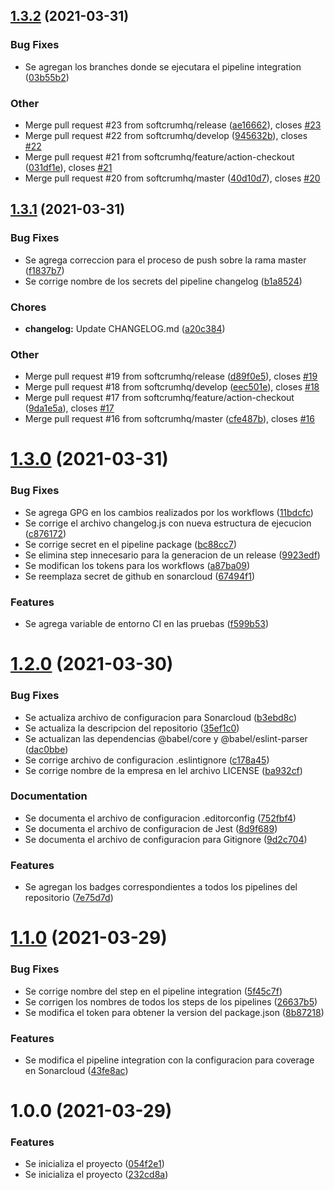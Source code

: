 ## [1.3.2](https://github.com/softcrumhq/eslint-config/compare/v1.3.1...v1.3.2) (2021-03-31)

### Bug Fixes

- Se agregan los branches donde se ejecutara el pipeline integration ([03b55b2](https://github.com/softcrumhq/eslint-config/commit/03b55b24c76d9e41db9c29cb88fe8e001245b9c6))

### Other

- Merge pull request #23 from softcrumhq/release ([ae16662](https://github.com/softcrumhq/eslint-config/commit/ae16662da4b28f58bf5cf897c51cdcf3749046aa)), closes [#23](https://github.com/softcrumhq/eslint-config/issues/23)
- Merge pull request #22 from softcrumhq/develop ([945632b](https://github.com/softcrumhq/eslint-config/commit/945632b8c6b91f88239b1eadc564425f17cdcd63)), closes [#22](https://github.com/softcrumhq/eslint-config/issues/22)
- Merge pull request #21 from softcrumhq/feature/action-checkout ([031df1e](https://github.com/softcrumhq/eslint-config/commit/031df1eefbf56310e36bdc58a8231d8a09fc89ad)), closes [#21](https://github.com/softcrumhq/eslint-config/issues/21)
- Merge pull request #20 from softcrumhq/master ([40d10d7](https://github.com/softcrumhq/eslint-config/commit/40d10d7014520769442909a4907ad57e5545fe8a)), closes [#20](https://github.com/softcrumhq/eslint-config/issues/20)

## [1.3.1](https://github.com/softcrumhq/eslint-config/compare/v1.3.0...v1.3.1) (2021-03-31)

### Bug Fixes

- Se agrega correccion para el proceso de push sobre la rama master ([f1837b7](https://github.com/softcrumhq/eslint-config/commit/f1837b7d69c9ad09fd403c7f771e63dec523ff89))
- Se corrige nombre de los secrets del pipeline changelog ([b1a8524](https://github.com/softcrumhq/eslint-config/commit/b1a852405f82dd4e902a3e0b559a9b543928fdce))

### Chores

- **changelog:** Update CHANGELOG.md ([a20c384](https://github.com/softcrumhq/eslint-config/commit/a20c38421809e2d5f51a219ad70a17ebfd426f0e))

### Other

- Merge pull request #19 from softcrumhq/release ([d89f0e5](https://github.com/softcrumhq/eslint-config/commit/d89f0e59740fbc131d8c30e1087b547d8f3f3ebc)), closes [#19](https://github.com/softcrumhq/eslint-config/issues/19)
- Merge pull request #18 from softcrumhq/develop ([eec501e](https://github.com/softcrumhq/eslint-config/commit/eec501e2351eacd10ab16b6a5b94fd6c56a6cbcc)), closes [#18](https://github.com/softcrumhq/eslint-config/issues/18)
- Merge pull request #17 from softcrumhq/feature/action-checkout ([9da1e5a](https://github.com/softcrumhq/eslint-config/commit/9da1e5a57b961ccc304f2afeeb23c3e4f1423c3e)), closes [#17](https://github.com/softcrumhq/eslint-config/issues/17)
- Merge pull request #16 from softcrumhq/master ([cfe487b](https://github.com/softcrumhq/eslint-config/commit/cfe487b27a1f6f4a7263485eb41c1a73efe818aa)), closes [#16](https://github.com/softcrumhq/eslint-config/issues/16)

# [1.3.0](https://github.com/softcrumhq/eslint-config/compare/v1.2.0...v1.3.0) (2021-03-31)

### Bug Fixes

- Se agrega GPG en los cambios realizados por los workflows ([11bdcfc](https://github.com/softcrumhq/eslint-config/commit/11bdcfc6b7efca88c810cca79fb009e0a865055d))
- Se corrige el archivo changelog.js con nueva estructura de ejecucion ([c876172](https://github.com/softcrumhq/eslint-config/commit/c876172e0886e059000e7c200b1a78ffc326c4f5))
- Se corrige secret en el pipeline package ([bc88cc7](https://github.com/softcrumhq/eslint-config/commit/bc88cc768197d98533b36ea58ae8f82f1d74960a))
- Se elimina step innecesario para la generacion de un release ([9923edf](https://github.com/softcrumhq/eslint-config/commit/9923edf6d720012b573aa37f297f4ee717a523c9))
- Se modifican los tokens para los workflows ([a87ba09](https://github.com/softcrumhq/eslint-config/commit/a87ba09d31d80fd8fdc9246c1fd299bf0e65bed4))
- Se reemplaza secret de github en sonarcloud ([67494f1](https://github.com/softcrumhq/eslint-config/commit/67494f1a6bcc35bd1186657a7f4e2550313efb3f))

### Features

- Se agrega variable de entorno CI en las pruebas ([f599b53](https://github.com/softcrumhq/eslint-config/commit/f599b53db46c56982b56842abfcdca4c9a5b5c55))

# [1.2.0](https://github.com/softcrumhq/eslint-config/compare/v1.1.0...v1.2.0) (2021-03-30)

### Bug Fixes

- Se actualiza archivo de configuracion para Sonarcloud ([b3ebd8c](https://github.com/softcrumhq/eslint-config/commit/b3ebd8cc2bf9afe4f72ba758fb5f3c1f9cf36899))
- Se actualiza la descripcion del repositorio ([35ef1c0](https://github.com/softcrumhq/eslint-config/commit/35ef1c0ac40daf9f2b01a99aa4d7c1f9ac4b6057))
- Se actualizan las dependencias @babel/core y @babel/eslint-parser ([dac0bbe](https://github.com/softcrumhq/eslint-config/commit/dac0bbeed7eb279a19f998ed9ba3d968642be798))
- Se corrige archivo de configuracion .eslintignore ([c178a45](https://github.com/softcrumhq/eslint-config/commit/c178a45378ad75d17611232e93b22528e0b92c99))
- Se corrige nombre de la empresa en lel archivo LICENSE ([ba932cf](https://github.com/softcrumhq/eslint-config/commit/ba932cf04b97d5fc82c8fe7d97c919fe9e7e8ab0))

### Documentation

- Se documenta el archivo de configuracion .editorconfig ([752fbf4](https://github.com/softcrumhq/eslint-config/commit/752fbf453696defb9ff21b58fa76210ca5720931))
- Se documenta el archivo de configuracion de Jest ([8d9f689](https://github.com/softcrumhq/eslint-config/commit/8d9f6896cf58701686490add9fffa22c4b91cf7f))
- Se documenta el archivo de configuracion para Gitignore ([9d2c704](https://github.com/softcrumhq/eslint-config/commit/9d2c704dbff081feffeb1f7723de609201dabc4a))

### Features

- Se agregan los badges correspondientes a todos los pipelines del repositorio ([7e75d7d](https://github.com/softcrumhq/eslint-config/commit/7e75d7de05c129edf61338fe2be1f63a8f6f7278))

# [1.1.0](https://github.com/softcrumhq/eslint-config/compare/v1.0.0...v1.1.0) (2021-03-29)

### Bug Fixes

- Se corrige nombre del step en el pipeline integration ([5f45c7f](https://github.com/softcrumhq/eslint-config/commit/5f45c7fd42662655907c6ab2f2c9cd43c93e866d))
- Se corrigen los nombres de todos los steps de los pipelines ([26637b5](https://github.com/softcrumhq/eslint-config/commit/26637b5a2cdfecb06614f1d3ccf2bb872c47c6b3))
- Se modifica el token para obtener la version del package.json ([8b87218](https://github.com/softcrumhq/eslint-config/commit/8b87218aeb3650fc33bbff89fa02b0111f8a9eb1))

### Features

- Se modifica el pipeline integration con la configuracion para coverage en Sonarcloud ([43fe8ac](https://github.com/softcrumhq/eslint-config/commit/43fe8acb43f53d464177eaeec9b038bc9354d0c8))

# 1.0.0 (2021-03-29)

### Features

- Se inicializa el proyecto ([054f2e1](https://github.com/softcrumhq/eslint-config/commit/054f2e10c9e9dbe1d90d8e1609763448aeb77b7a))
- Se inicializa el proyecto ([232cd8a](https://github.com/softcrumhq/eslint-config/commit/232cd8a9fa7395cbd1f945c7f5e69f690c00835e))
